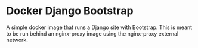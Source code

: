 # Docker Django Bootstrap

A simple docker image that runs a Django site with Bootstrap. This is meant to be run behind an nginx-proxy image using the nginx-proxy external network.
